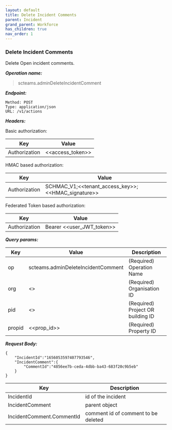 ```yaml
---
layout: default
title: Delete Incident Comments
parent: Incident
grand_parent: Workforce
has_children: true
nav_order: 1
---
```


### Delete Incident Comments

Delete Open incident comments.

***Operation name:***

> scteams.adminDeleteIncidentComment

***Endpoint:***

```
Method: POST
Type: application/json
URL: /v1/actions
```

***Headers:***

Basic authorization:

|Key|Value|
|---|---|
|Authorization|<<access_token>>|


HMAC based authorization:

|Key|Value|
|---|---|
|Authorization|SCHMAC_V1;<<tenant_access_key>>;<<HMAC_signature>>|

Federated Token based authorization:

|Key|Value|
|---|---|
|Authorization|Bearer <<user_JWT_token>>|

***Query params:***

| Key | Value | Description |
| --- | ------|-------------|
| op | scteams.adminDeleteIncidentComment | (Required) Operation Name |
| org | <<org>> | (Required) Organisation ID |
| pid | <<pid>> | (Required) Project OR building ID |
| propid | <<prop_id>> | (Required) Property ID |


***Request Body:***

```
{
    "IncidentId":"1656053597407793546",
    "IncidentComment":{
        "CommentId":"4856ee7b-ceda-4dbb-ba43-683f20c9b5eb"
    }
}
```

| Key | Description |
| --- |-------------|
|IncidentId|id of the incident|
|IncidentComment| parent object|
|IncidentComment.CommentId|comment id of comment to be deleted|